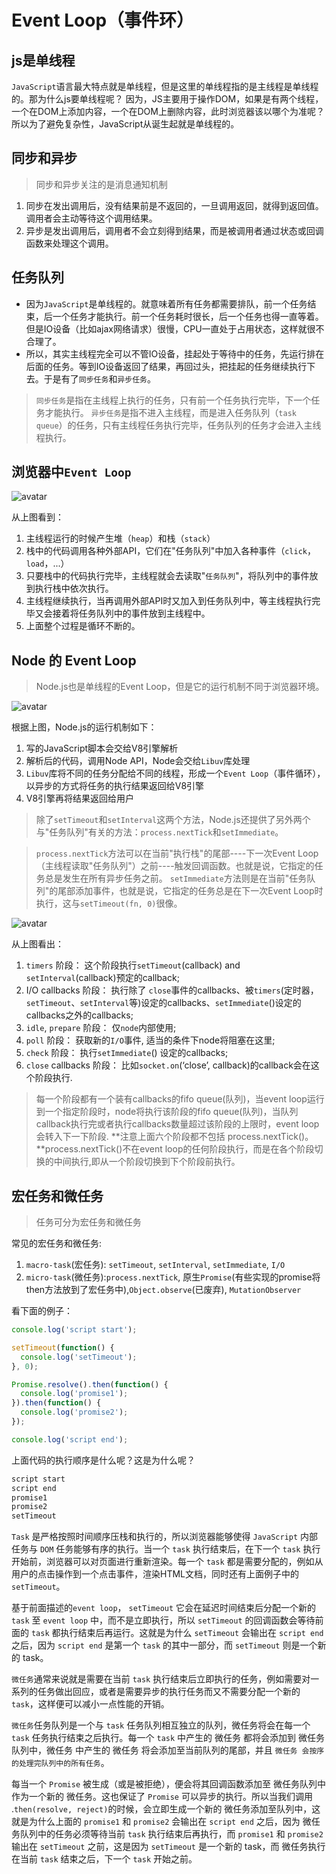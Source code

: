 # Event Loop（事件环）

## js是单线程
`JavaScript`语言最大特点就是单线程，但是这里的单线程指的是主线程是单线程的。那为什么js要单线程呢？ 因为，JS主要用于操作DOM，如果是有两个线程，一个在DOM上添加内容，一个在DOM上删除内容，此时浏览器该以哪个为准呢？ 所以为了避免复杂性，JavaScript从诞生起就是单线程的。

## 同步和异步
> 同步和异步关注的是消息通知机制

1. 同步在发出调用后，没有结果前是不返回的，一旦调用返回，就得到返回值。调用者会主动等待这个调用结果。
2. 异步是发出调用后，调用者不会立刻得到结果，而是被调用者通过状态或回调函数来处理这个调用。

## 任务队列
- 因为`JavaScript`是单线程的。就意味着所有任务都需要排队，前一个任务结束，后一个任务才能执行。前一个任务耗时很长，后一个任务也得一直等着。但是IO设备（比如ajax网络请求）很慢，CPU一直处于占用状态，这样就很不合理了。
- 所以，其实主线程完全可以不管IO设备，挂起处于等待中的任务，先运行排在后面的任务。等到IO设备返回了结果，再回过头，把挂起的任务继续执行下去。于是有了`同步任务`和`异步任务`。

> `同步任务`是指在主线程上执行的任务，只有前一个任务执行完毕，下一个任务才能执行。
> `异步任务`是指不进入主线程，而是进入任务队列（`task queue`）的任务，只有主线程任务执行完毕，任务队列的任务才会进入主线程执行。

## 浏览器中`Event Loop`
![avatar](../images/event-loop-1.png)

从上图看到：

1. 主线程运行的时候产生堆（`heap`）和栈（`stack`）
2. 栈中的代码调用各种外部API，它们在"任务队列"中加入各种事件（`click`，`load`，...）
3. 只要栈中的代码执行完毕，主线程就会去读取"`任务队列`"，将队列中的事件放到执行栈中依次执行。
4. 主线程继续执行，当再调用外部API时又加入到任务队列中，等主线程执行完毕又会接着将任务队列中的事件放到主线程中。
5. 上面整个过程是循环不断的。

## Node 的 Event Loop

> Node.js也是单线程的Event Loop，但是它的运行机制不同于浏览器环境。

![avatar](../images/event-loop-2.png)

根据上图，Node.js的运行机制如下：

1. 写的JavaScript脚本会交给V8引擎解析
2. 解析后的代码，调用Node API，Node会交给`Libuv`库处理
3. `Libuv`库将不同的任务分配给不同的线程，形成一个`Event Loop`（事件循环），以异步的方式将任务的执行结果返回给V8引擎
4. V8引擎再将结果返回给用户

> 除了`setTimeout`和`setInterval`这两个方法，Node.js还提供了另外两个与"任务队列"有关的方法：`process.nextTick`和`setImmediate`。

> `process.nextTick`方法可以在当前"执行栈"的尾部----下一次Event Loop（主线程读取"任务队列"）之前----触发回调函数。也就是说，它指定的任务总是发生在所有异步任务之前。
> `setImmediate`方法则是在当前"任务队列"的尾部添加事件，也就是说，它指定的任务总是在下一次Event Loop时执行，这与`setTimeout(fn, 0)`很像。

![avatar](../images/event-loop-3.png)

从上图看出：

1. `timers` 阶段： 这个阶段执行`setTimeout`(callback) and `setInterval`(callback)预定的callback;
2. I/O callbacks 阶段： 执行除了 `close`事件的callbacks、被`timers`(定时器，`setTimeout`、`setInterval`等)设定的callbacks、`setImmediate`()设定的callbacks之外的callbacks;
3. `idle`, `prepare` 阶段： 仅`node`内部使用;
4. `poll` 阶段： 获取新的`I/O`事件, 适当的条件下node将阻塞在这里;
5. `check` 阶段： 执行`setImmediate`() 设定的callbacks;
6. `close` callbacks 阶段： 比如`socket.on`(‘close’, callback)的callback会在这个阶段执行.

> 每一个阶段都有一个装有callbacks的fifo queue(队列)，当event loop运行到一个指定阶段时，node将执行该阶段的fifo queue(队列)，当队列callback执行完或者执行callbacks数量超过该阶段的上限时，event loop会转入下一下阶段.
> **注意上面六个阶段都不包括 process.nextTick()。**process.nextTick()不在event loop的任何阶段执行，而是在各个阶段切换的中间执行,即从一个阶段切换到下个阶段前执行。


## 宏任务和微任务
> 任务可分为宏任务和微任务

常见的宏任务和微任务:
1. `macro-task`(宏任务): `setTimeout`, `setInterval`, `setImmediate`, `I/O`
2. `micro-task`(微任务):`process.nextTick`, 原生`Promise`(有些实现的promise将then方法放到了宏任务中),`Object.observe`(已废弃), `MutationObserver`

看下面的例子：

```javascript
console.log('script start');

setTimeout(function() {
  console.log('setTimeout');
}, 0);

Promise.resolve().then(function() {
  console.log('promise1');
}).then(function() {
  console.log('promise2');
});

console.log('script end');
```

上面代码的执行顺序是什么呢？这是为什么呢？

```javascript
script start
script end
promise1
promise2
setTimeout
```

`Task` 是严格按照时间顺序压栈和执行的，所以浏览器能够使得 `JavaScript` 内部任务与 `DOM` 任务能够有序的执行。当一个 `task` 执行结束后，在下一个 `task` 执行开始前，浏览器可以对页面进行重新渲染。每一个 `task` 都是需要分配的，例如从用户的点击操作到一个点击事件，渲染HTML文档，同时还有上面例子中的 `setTimeout`。

基于前面描述的`event loop`， `setTimeout` 它会在延迟时间结束后分配一个新的 `task` 至 `event loop` 中，而不是立即执行，所以 `setTimeout` 的回调函数会等待前面的 `task` 都执行结束后再运行。这就是为什么 `setTimeout` 会输出在 `script end` 之后，因为 `script end` 是第一个 `task` 的其中一部分，而 `setTimeout` 则是一个新的 task。

`微任务`通常来说就是需要在当前 `task` 执行结束后立即执行的任务，例如需要对一系列的任务做出回应，或者是需要异步的执行任务而又不需要分配一个新的 `task`，这样便可以减小一点性能的开销。

`微任务`任务队列是一个与 `task` 任务队列相互独立的队列，微任务将会在每一个 `task` 任务执行结束之后执行。每一个 `task` 中产生的 微任务 都将会添加到 微任务 队列中，微任务 中产生的 微任务 将会添加至当前队列的尾部，并且 `微任务 会按序的处理完队列中的所有任务`。

每当一个 `Promise` 被生成（或是被拒绝），便会将其回调函数添加至 微任务队列中作为一个新的 微任务。这也保证了 `Promise` 可以异步的执行。所以当我们调用 .`then(resolve, reject)`的时候，会立即生成一个新的 微任务添加至队列中，这就是为什么上面的 `promise1` 和 `promise2` 会输出在 `script end` 之后，因为 微任务队列中的任务必须等待当前 `task` 执行结束后再执行，而 `promise1` 和 `promise2` 输出在 `setTimeout` 之前，这是因为 `setTimeout` 是一个新的 task，而 微任务执行在当前 `task` 结束之后，下一个 `task` 开始之前。